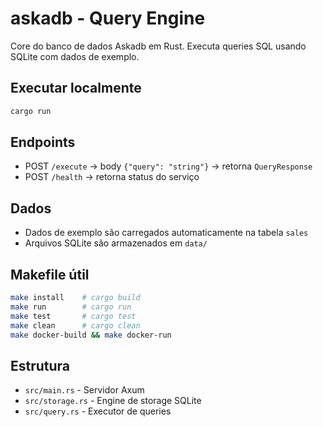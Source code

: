 # askadb - Query Engine

Core do banco de dados Askadb em Rust. Executa queries SQL usando SQLite com dados de exemplo.

## Executar localmente

```bash
cargo run
```

## Endpoints
- POST `/execute` → body `{"query": "string"}` → retorna `QueryResponse`
- POST `/health` → retorna status do serviço

## Dados
- Dados de exemplo são carregados automaticamente na tabela `sales`
- Arquivos SQLite são armazenados em `data/`

## Makefile útil
```bash
make install    # cargo build
make run        # cargo run
make test       # cargo test
make clean      # cargo clean
make docker-build && make docker-run
```

## Estrutura
- `src/main.rs` - Servidor Axum
- `src/storage.rs` - Engine de storage SQLite
- `src/query.rs` - Executor de queries

